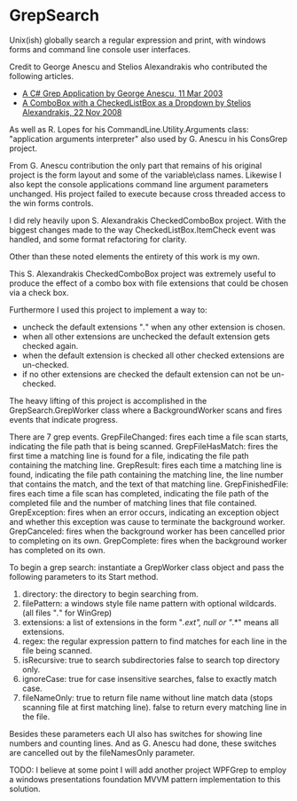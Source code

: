 # GrepSearch

Unix(ish) globally search a regular expression and print, with windows forms and command line console user interfaces.

Credit to George Anescu and Stelios Alexandrakis who contributed the following articles.
- [A C# Grep Application by George Anescu, 11 Mar 2003](http://www.codeproject.com/Articles/1485/A-C-Grep-Application)
- [A ComboBox with a CheckedListBox as a Dropdown by Stelios Alexandrakis, 22 Nov 2008](http://www.codeproject.com/Articles/31105/A-ComboBox-with-a-CheckedListBox-as-a-Dropdown)

As well as R. Lopes for his CommandLine.Utility.Arguments class: "application arguments interpreter" also used by G. Anescu in his ConsGrep project.

From G. Anescu contribution the only part that remains of his original project is the form layout and some of the variable\class names. Likewise I also kept the console applications command line argument parameters unchanged.
His project failed to execute because cross threaded access to the win forms controls.

I did rely heavily upon S. Alexandrakis CheckedComboBox project. With the biggest changes made to the way CheckedListBox.ItemCheck event was handled, and some format refactoring for clarity.

Other than these noted elements the entirety of this work is my own.

This S. Alexandrakis CheckedComboBox project was extremely useful to produce the effect of a combo box with file extensions that could be chosen via a check box.

Furthermore I used this project to implement a way to:
- uncheck the default extensions "*.*" when any other extension is chosen.
- when all other extensions are unchecked the default extension gets checked again.
- when the default extension is checked all other checked extensions are un-checked.
- if no other extensions are checked the default extension can not be un-checked.

The heavy lifting of this project is accomplished in the GrepSearch.GrepWorker class where a BackgroundWorker scans and fires events that indicate progress.

There are 7 grep events.
GrepFileChanged: fires each time a file scan starts, indicating the file path that is being scanned.
GrepFileHasMatch: fires the first time a matching line is found for a file, indicating the file path containing the matching line.
GrepResult: fires each time a matching line is found, indicating the file path containing the matching line, the line number that contains the match, and the text of that matching line.
GrepFinishedFile: fires each time a file scan has completed, indicating the file path of the completed file and the number of matching lines that file contained.
GrepException: fires when an error occurs, indicating an exception object and whether this exception was cause to terminate the background worker.
GrepCanceled: fires when the background worker has been cancelled prior to completing on its own.
GrepComplete: fires when the background worker has completed on its own.

To begin a grep search: instantiate a GrepWorker class object and pass the following parameters to its Start method.
  1. directory: the directory to begin searching from.
  2. filePattern: a windows style file name pattern with optional wildcards. (all files "*.*" for WinGrep)
  3. extensions: a list of extensions in the form "*.ext", null or "*.*" means all extensions.
  4. regex: the regular expression pattern to find matches for each line in the file being scanned.
  5. isRecursive: true to search subdirectories false to search top directory only.
  6. ignoreCase: true for case insensitive searches, false to exactly match case.
  7. fileNameOnly: true to return file name without line match data (stops scanning file at first matching line). false to return every matching line in the file.

Besides these parameters each UI also has switches for showing line numbers and counting lines. And as G. Anescu had done, these switches are cancelled out by the fileNamesOnly parameter.

TODO:
I believe at some point I will add another project WPFGrep to employ a windows presentations foundation MVVM pattern implementation to this solution.
